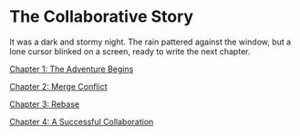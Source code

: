 # The Collaborative Story

It was a dark and stormy night. The rain pattered against the window, but a lone cursor blinked on a screen, ready to write the next chapter.

[Chapter 1: The Adventure Begins](./chapter_1.py)

[Chapter 2: Merge Conflict](./chapter2.py)

[Chapter 3: Rebase](./chapter_3.py)

[Chapter 4: A Successful Collaboration](./chapter_4.py)